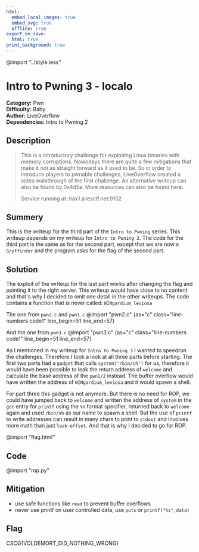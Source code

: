 ```yaml
---
html:
  embed_local_images: true
  embed_svg: true
  offline: true
export_on_save:
  html: true
print_background: true
---
```

@import "../style.less"

# Intro to Pwning 3 - localo


**Category:** Pwn       
**Difficulty:** Baby        
**Author:** LiveOverflow      
**Dependencies:** Intro to Pwning 2      

## Description
>This is a introductory challenge for exploiting Linux binaries with memory corruptions. Nowodays there are quite a few mitigations that make it not as straight forward as it used to be. So in order to introduce players to pwnable challenges, LiveOverflow created a video walkthrough of the first challenge. An alternative writeup can also be found by 0x4d5a. More resources can also be found here.
>
>Service running at: hax1.allesctf.net:9102

## Summery
This is the writeup for the third part of the `Intro to Pwning` series. This writeup depends on my writeup for `Intro to Pwning 2`.
The code for the third part is the same as for the second part, except that we are now a `Gryffindor` and the program asks for the flag of the second part. 

## Solution
The exploit of the writeup for the last part works after changing the flag and pointing it to the right server. This writeup would have close to no content and that's why I decided to omit one detail in the other writeups. 
The code contains a function that is never called: `WINgardium_leviosa`

<style>
.code1 .line-numbers-rows > span:nth-child(1){
	counter-reset: linenumber 51;
}

.ansi2html-content{
	background-color: transparent !important;
	padding: 0;
}
body > div > div{
	background-color: #323232;
	padding: 1em;
}
</style>
The one from `pwn2.c` and `pwn1.c`
@import "pwn2.c" {as="c" class="line-numbers code1" line_begin=51 line_end=57}


And the one from `pwn3.c`
@import "pwn3.c" {as="c" class="line-numbers code1" line_begin=51 line_end=57}

As I mentioned in my writeup for `Intro to Pwning 3` I wanted to speedrun the challenges. Therefore I took a look at all three parts before starting.
The first two parts had a `gadget` that calls `system("/bin/sh")` for us, therefore it would have been possible to leak the return address of `welcome` and calculate the base address of the `pwn1/2` instead. The buffer overflow would have written the address of `WINgardium_leviosa` and it would spawn a shell.

For part three this gadget is not anymore. But there is no need for ROP, we could have jumped back to `welcome` and written the address of `system` in the `got` entry for `printf` using the `%n` format specifier, returned back to `welcome` again and used `/bin/sh` as our name to spawn a shell. But the use of `printf` to write addresses can result in many chars to print to `stdout` and involves more math than just `leak-offset`.
And that is why I decided to go for ROP.

@import "flag.html"

## Code
@import "rop.py"

## Mitigation
- use safe functions like `read` to prevent buffer overflows
- never use printf on user controlled data, use `puts` or `printf("%s",data)`

## Flag
CSCG{VOLDEMORT_DID_NOTHING_WRONG}